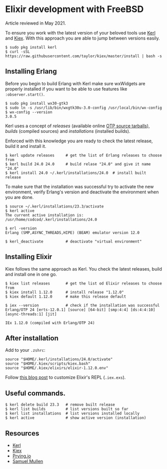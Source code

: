 # Elixir development with FreeBSD

Article reviewed in May 2021.

To ensure you work with the latest version of your beloved tools use
[Kerl](https://github.com/kerl/kerl "Github for Kerl") and
[Kiex](https://github.com/taylor/kiex "Github for Kiex").
With this approach you are able to jump between versions easily.

```shell
$ sudo pkg install kerl
$ curl -sSL https://raw.githubusercontent.com/taylor/kiex/master/install | bash -s
```

## Installing Erlang

Before you begin to build Erlang with Kerl make sure wxWidgets are properly
installed if you want to be able to use features like `:observer.start()`.

```shell
$ sudo pkg install wx30-gtk3
$ sudo ln -s /usr/lib/bin/wxgtk30u-3.0-config /usr/local/bin/wx-config
$ wx-config --version
3.0.5
```

Kerl uses a concept of *releases* (available online [OTP source
tarballs](https://github.com/erlang/otp/tags)), *builds* (compiled
sources) and *installations* (installed builds). 

Enforced with this knowledge you are ready to check the latest release, build
it and install it.

```shell
$ kerl update releases     # get the list of Erlang releases to choose from
$ kerl build 24.0 24.0     # build relase "24.0" and give it name "24.0"
$ kerl install 24.0 ~/.kerl/installations/24.0  # install built release
```

To make sure that the installation was successful try to activate the new
environment, verify Erlang's version and deactivate the environment when you are
done. 

```shell
$ source ~/.kerl/installations/23.3/activate
$ kerl active
The current active installation is:
/usr/home/codcod/.kerl/installations/24.0

$ erl -version
Erlang (SMP,ASYNC_THREADS,HIPE) (BEAM) emulator version 12.0

$ kerl_deactivate          # deactivate "virtual environment"
```

## Installing Elixir

Kiex follows the same approach as Kerl. You check the latest releases, build
and install one in one go.

```shell
$ kiex list releases       # get the list od Elixir releases to choose from
$ kiex install 1.12.0      # install release "1.12.0"
$ kiex default 1.12.0      # make this release default

$ iex --version            # check if the installation was successful
Erlang/OTP 24 [erts-12.0.1] [source] [64-bit] [smp:4:4] [ds:4:4:10] [async-threads:1] [jit]

IEx 1.12.0 (compiled with Erlang/OTP 24)
```

## After installation

Add to your `.zshrc`:

```shell
source "$HOME/.kerl/installations/24.0/activate"
source "$HOME/.kiex/scripts/kiex.bash"
source "$HOME/.kiex/elixirs/elixir-1.12.0.env"
```

Follow [this blog post](https://samuelmullen.com/articles/customizing_elixirs_iex)
to customize Elixir's REPL (`.iex.exs`).

## Useful commands.

```shell
$ kerl delete build 23.3   # remove built release
$ kerl list builds         # list versions built so far
$ kerl list installations  # list versions installed locally
$ kerl active              # show active version (installation)
```

## Resources

* [Kerl](https://github.com/kerl/kerl)
* [Kiex](https://github.com/taylor/kiex)
* [Prying.io](https://prying.io/technical/2018/09/18/using-kerl-and-kiex-for-version-management.html)
* [Samuel Mullen](https://samuelmullen.com/articles/customizing_elixirs_iex)

